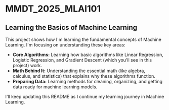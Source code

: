 # MMDT_2025_MLAI101

## Learning the Basics of Machine Learning

This project shows how I'm learning the fundamental concepts of Machine Learning. I'm focusing on understanding these key areas:

* **Core Algorithms:** Learning how basic algorithms like Linear Regression, Logistic Regression, and Gradient Descent (which you'll see in this project) work.
* **Math Behind It:** Understanding the essential math (like algebra, calculus, and statistics) that explains why these algorithms function.
* **Preparing Data:** Learning methods for cleaning, organizing, and getting data ready for machine learning models.

I'll keep updating this README as I continue my learning journey in Machine Learning.

